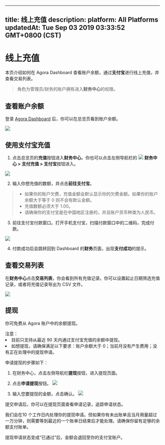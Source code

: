 
---
title: 线上充值
description: 
platform: All Platforms
updatedAt: Tue Sep 03 2019 03:33:52 GMT+0800 (CST)
---
# 线上充值
本页介绍如何在 Agora Dashboard 查看账户余额，通过**支付宝**进行线上充值，并查看交易列表。

> 角色为管理员/财务的账户拥有进入**财务中心**的权限。

## 查看账户余额

登录  [Agora Dashboard](https://dashboard.agora.io/)  后，你可以在总览页看到账户余额。
  
![](https://web-cdn.agora.io/docs-files/1562665959826)

## 使用支付宝充值

1. 点击总览页的**充值**按钮进入**财务中心**。你也可以点击左侧导航栏的 ![](https://web-cdn.agora.io/docs-files/1562666103550) **财务中心 > 支付充值 > 支付宝**按钮进入。

![](https://web-cdn.agora.io/docs-files/1562666275283)

2. 输入你想充值的数额，并点击**前往支付宝**。

> - 如果你的账户欠费，充值金额会默认显示你的欠费金额。如果你的账户余额大于等于 0 则不会有默认金额。
> - 充值数额必须大于 1.00。
> - 请确保你的支付宝是在中国地区注册的，并且账户货币种类为人民币。

3. 前往支付宝付款窗口。打开手机支付宝，扫描付款窗口中的二维码，完成付款。

![](https://web-cdn.agora.io/docs-files/1562666593903)

4. 付款成功后会跳转回到 Dashboard 的**财务**页面，出现**支付成功**的提示。

## 查看交易列表

在**财务中心**点击**交易列表**，你会看到所有充值记录。你可以设置起止日期筛选充值记录，或者将充值记录导出为 CSV 文件。

![](https://web-cdn.agora.io/docs-files/1562666802803)

## 提现

你可免费从 Agora 账户中的余额提现。

<div class="alert note">注意：<li>目前只支持从最近 90 天内通过支付宝充值的余额中提现。</li><li>如想提现，请确保满足以下要求：账户余额大于 0；当前月没有产生费用；没有正在处理中的提现申请。</li></div>

申请提现的步骤如下：

1. 在财务中心，点击左侧导航栏**提现**按钮，进入提现页面。
 
2. 点击**申请提现**按钮。
![](https://web-cdn.agora.io/docs-files/1567481453021)

3. 输入您要提现的金额，点击确认。
![](https://web-cdn.agora.io/docs-files/1567481564978)

提交申请后，你可以在提现页面查看申请记录，追踪申请状态。

我们会在10 个工作日内处理你的提现申请。但如果你有未出账单且当月用量超过一万分钟，则需要等到最近的一个账单日结束后才能处理。请确保你留有足够的余额支付账单。

提现申请状态变成“已通过”后，金额会退回至你的支付宝账户。

